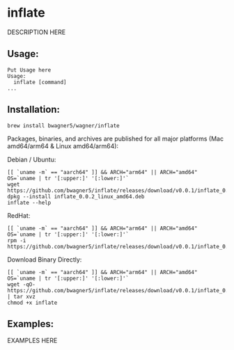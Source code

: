 # inflate

DESCRIPTION HERE

## Usage:


```
Put Usage here
Usage:
  inflate [command]
...
```

## Installation:

```
brew install bwagner5/wagner/inflate
```

Packages, binaries, and archives are published for all major platforms (Mac amd64/arm64 & Linux amd64/arm64):

Debian / Ubuntu:

```
[[ `uname -m` == "aarch64" ]] && ARCH="arm64" || ARCH="amd64"
OS=`uname | tr '[:upper:]' '[:lower:]'`
wget https://github.com/bwagner5/inflate/releases/download/v0.0.1/inflate_0.0.1_${OS}_${ARCH}.deb
dpkg --install inflate_0.0.2_linux_amd64.deb
inflate --help
```

RedHat:

```
[[ `uname -m` == "aarch64" ]] && ARCH="arm64" || ARCH="amd64"
OS=`uname | tr '[:upper:]' '[:lower:]'`
rpm -i https://github.com/bwagner5/inflate/releases/download/v0.0.1/inflate_0.0.1_${OS}_${ARCH}.rpm
```

Download Binary Directly:

```
[[ `uname -m` == "aarch64" ]] && ARCH="arm64" || ARCH="amd64"
OS=`uname | tr '[:upper:]' '[:lower:]'`
wget -qO- https://github.com/bwagner5/inflate/releases/download/v0.0.1/inflate_0.0.1_${OS}_${ARCH}.tar.gz | tar xvz
chmod +x inflate
```

## Examples: 

EXAMPLES HERE